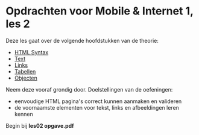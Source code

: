 # Opdrachten voor Mobile & Internet 1, les 2 

Deze les gaat over de volgende hoofdstukken van de theorie: 

- [HTML Syntax](https://rogiervdl.github.io/HTML-course/02_syntax.html#/)
- [Text](https://rogiervdl.github.io/HTML-course/03_text.html#/)  
- [Links](https://rogiervdl.github.io/HTML-course/04_links.html#/)  
- [Tabellen](https://rogiervdl.github.io/HTML-course/05_tables.html#/)  
- [Objecten](https://rogiervdl.github.io/HTML-course/06_objects.html#/)  

Neem deze vooraf grondig door. Doelstellingen van de oefeningen:

- eenvoudige HTML pagina's correct kunnen aanmaken en valideren
- de voornaamste elementen voor tekst, links en afbeeldingen leren kennen

Begin bij **les02 opgave.pdf**